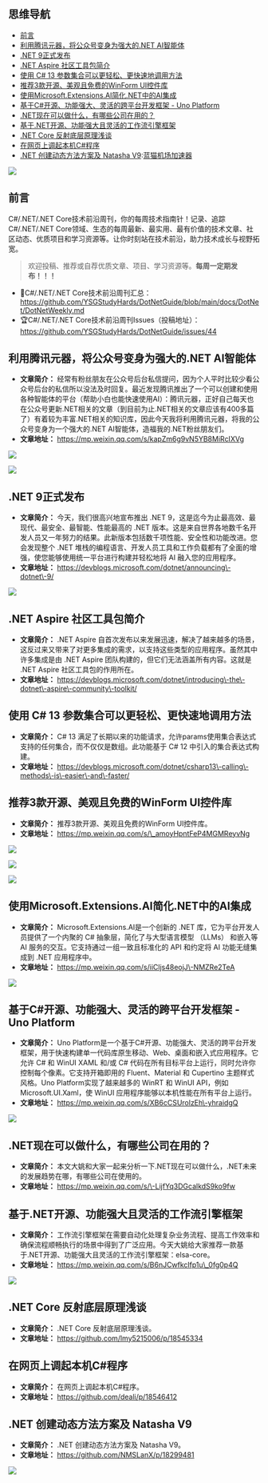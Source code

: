 ## 思维导航

* [前言](https://github.com)
* [利用腾讯元器，将公众号变身为强大的.NET AI智能体](https://github.com)
* [.NET 9正式发布](https://github.com)
* [.NET Aspire 社区工具包简介](https://github.com)
* [使用 C\# 13 参数集合可以更轻松、更快速地调用方法](https://github.com)
* [推荐3款开源、美观且免费的WinForm UI控件库](https://github.com)
* [使用Microsoft.Extensions.AI简化.NET中的AI集成](https://github.com)
* [基于C\#开源、功能强大、灵活的跨平台开发框架 \- Uno Platform](https://github.com)
* [.NET现在可以做什么，有哪些公司在用的？](https://github.com)
* [基于.NET开源、功能强大且灵活的工作流引擎框架](https://github.com)
* [.NET Core 反射底层原理浅谈](https://github.com)
* [在网页上调起本机C\#程序](https://github.com)
* [.NET 创建动态方法方案及 Natasha V9](https://github.com):[蓝猫机场加速器](https://dahelaoshi.com)

![](https://img2024.cnblogs.com/blog/1336199/202411/1336199-20241117225133241-512798562.png)


## 前言


C\#/.NET/.NET Core技术前沿周刊，你的每周技术指南针！记录、追踪C\#/.NET/.NET Core领域、生态的每周最新、最实用、最有价值的技术文章、社区动态、优质项目和学习资源等。让你时刻站在技术前沿，助力技术成长与视野拓宽。



> 欢迎投稿、推荐或自荐优质文章、项目、学习资源等。**每周一定期发布！！！**


* 📰C\#/.NET/.NET Core技术前沿周刊汇总：https://github.com/YSGStudyHards/DotNetGuide/blob/main/docs/DotNet/DotNetWeekly.md
* 🏆C\#/.NET/.NET Core技术前沿周刊Issues（投稿地址）：https://github.com/YSGStudyHards/DotNetGuide/issues/44


## 利用腾讯元器，将公众号变身为强大的.NET AI智能体


* **文章简介：** 经常有粉丝朋友在公众号后台私信提问，因为个人平时比较少看公众号后台的私信所以没法及时回复。最近发现腾讯推出了一个可以创建和使用各种智能体的平台（帮助小白也能快速使用AI）：腾讯元器，正好自己每天也在公众号更新.NET相关的文章（到目前为止.NET相关的文章应该有400多篇了）有着较为丰富.NET相关的知识库，因此今天我将利用腾讯元器，将我的公众号变身为一个强大的.NET AI智能体，造福我的.NET粉丝朋友们。
* **文章地址：** https://mp.weixin.qq.com/s/kapZm6g9vN5YB8MiRcIXVg


![](https://img2024.cnblogs.com/blog/1336199/202411/1336199-20241117225148514-425959250.png)


![](https://img2024.cnblogs.com/blog/1336199/202411/1336199-20241117225154685-649860085.png)


## .NET 9正式发布


* **文章简介：** 今天，我们很高兴地宣布推出 .NET 9，这是迄今为止最高效、最现代、最安全、最智能、性能最高的 .NET 版本。这是来自世界各地数千名开发人员又一年努力的结果。此新版本包括数千项性能、安全性和功能改进。您会发现整个 .NET 堆栈的编程语言、开发人员工具和工作负载都有了全面的增强，使您能够使用统一平台进行构建并轻松地将 AI 融入您的应用程序。
* **文章地址：** https://devblogs.microsoft.com/dotnet/announcing\-dotnet\-9/


![](https://img2024.cnblogs.com/blog/1336199/202411/1336199-20241117225211395-2054366755.png)


## .NET Aspire 社区工具包简介


* **文章简介：** .NET Aspire 自首次发布以来发展迅速，解决了越来越多的场景，这反过来又带来了对更多集成的需求，以支持这些类型的应用程序。虽然其中许多集成是由 .NET Aspire 团队构建的，但它们无法涵盖所有内容。这就是 .NET Aspire 社区工具包的作用所在。
* **文章地址：** https://devblogs.microsoft.com/dotnet/introducing\-the\-dotnet\-aspire\-community\-toolkit/


## 使用 C\# 13 参数集合可以更轻松、更快速地调用方法


* **文章简介：** C\# 13 满足了长期以来的功能请求，允许params使用集合表达式支持的任何集合，而不仅仅是数组。此功能基于 C\# 12 中引入的集合表达式构建。
* **文章地址：** https://devblogs.microsoft.com/dotnet/csharp13\-calling\-methods\-is\-easier\-and\-faster/


## 推荐3款开源、美观且免费的WinForm UI控件库


* **文章简介：** 推荐3款开源、美观且免费的WinForm UI控件库。
* **文章地址：** https://mp.weixin.qq.com/s/\_amoyHpntFeP4MGMReyvNg


![](https://img2024.cnblogs.com/blog/1336199/202411/1336199-20241117225228673-1940656666.png)


![](https://img2024.cnblogs.com/blog/1336199/202411/1336199-20241117225234646-585797179.png)


![](https://img2024.cnblogs.com/blog/1336199/202411/1336199-20241117225241481-1165446715.png)


## 使用Microsoft.Extensions.AI简化.NET中的AI集成


* **文章简介：** Microsoft.Extensions.AI是一个创新的 .NET 库，它为平台开发人员提供了一个内聚的 C\# 抽象层，简化了与大型语言模型 （LLMs） 和嵌入等 AI 服务的交互。它支持通过一组一致且标准化的 API 和约定将 AI 功能无缝集成到 .NET 应用程序中。
* **文章地址：** https://mp.weixin.qq.com/s/iiCljs48eojJ\-NMZRe2TeA


![](https://img2024.cnblogs.com/blog/1336199/202411/1336199-20241117225255432-1147592915.png)


## 基于C\#开源、功能强大、灵活的跨平台开发框架 \- Uno Platform


* **文章简介：** Uno Platform是一个基于C\#开源、功能强大、灵活的跨平台开发框架，用于快速构建单一代码库原生移动、Web、桌面和嵌入式应用程序。它允许 C\# 和 WinUI XAML 和/或 C\# 代码在所有目标平台上运行，同时允许你控制每个像素。它支持开箱即用的 Fluent、Material 和 Cupertino 主题样式风格。Uno Platform实现了越来越多的 WinRT 和 WinUI API，例如 Microsoft.UI.Xaml，使 WinUI 应用程序能够以本机性能在所有平台上运行。
* **文章地址：** https://mp.weixin.qq.com/s/XB6cCSUrolzEh\-yhraidgQ


![](https://img2024.cnblogs.com/blog/1336199/202411/1336199-20241117225310577-1134533058.png)


## .NET现在可以做什么，有哪些公司在用的？


* **文章简介：** 本文大姚和大家一起来分析一下.NET现在可以做什么，.NET未来的发展趋势在哪，有哪些公司在使用的。
* **文章地址：** https://mp.weixin.qq.com/s/\-LijfYq3DGcalkdS9ko9fw


## 基于.NET开源、功能强大且灵活的工作流引擎框架


* **文章简介：** 工作流引擎框架在需要自动化处理复杂业务流程、提高工作效率和确保流程顺畅执行的场景中得到了广泛应用。今天大姚给大家推荐一款基于.NET开源、功能强大且灵活的工作流引擎框架：elsa\-core。
* **文章地址：** https://mp.weixin.qq.com/s/B6nJCwfkclfp1u\_0fg0p4Q


![](https://img2024.cnblogs.com/blog/1336199/202411/1336199-20241117225322883-475925883.png)


## .NET Core 反射底层原理浅谈


* **文章简介：** .NET Core 反射底层原理浅谈。
* **文章地址：** https://github.com/lmy5215006/p/18545334


## 在网页上调起本机C\#程序


* **文章简介：** 在网页上调起本机C\#程序。
* **文章地址：** https://github.com/deali/p/18546412


## .NET 创建动态方法方案及 Natasha V9


* **文章简介：** .NET 创建动态方法方案及 Natasha V9。
* **文章地址：** https://github.com/NMSLanX/p/18299481


![](https://img2024.cnblogs.com/blog/1336199/202411/1336199-20241117225339811-583258401.png)


